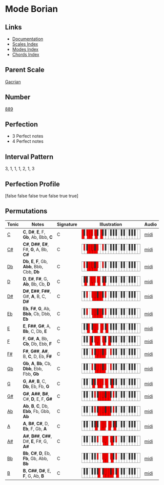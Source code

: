 # Mode Borian

## Links

- [Documentation](index.md)
- [Scales Index](Scales.md)
- [Modes Index](Modes.md)
- [Chords Index](Chords.md)

## Parent Scale

[Gacrian](ScaleGacrian.md)

## Number

[889](https://ianring.com/musictheory/scales/889)

## Perfection

- 3 Perfect notes
- 4 Perfect notes

## Interval Pattern

3, 1, 1, 1, 2, 1, 3

## Perfection Profile

[false false false true false true true]

## Permutations

| Tonic | Notes | Signature | Illustration | Audio |
|-------|-------|-----------|--------------|-------|
| [C](ModeCNaturalBorian.md) | **C**, **D#**, **E**, F, **Gb**, Ab, Bbb, **C** | C | ![CNaturalBorian](ModeCNaturalBorian.png) | [midi](https://github.com/edipermadi/music/blob/main/docs/ModeCNaturalBorian.mid?raw=true) |
| [C#](ModeCSharpBorian.md) | **C#**, **D##**, **E#**, F#, **G**, A, Bb, **C#** | C | ![CSharpBorian](ModeCSharpBorian.png) | [midi](https://github.com/edipermadi/music/blob/main/docs/ModeCSharpBorian.mid?raw=true) |
| [Db](ModeDFlatBorian.md) | **Db**, **E**, **F**, Gb, **Abb**, Bbb, Cbb, **Db** | C | ![DFlatBorian](ModeDFlatBorian.png) | [midi](https://github.com/edipermadi/music/blob/main/docs/ModeDFlatBorian.mid?raw=true) |
| [D](ModeDNaturalBorian.md) | **D**, **E#**, **F#**, G, **Ab**, Bb, Cb, **D** | C | ![DNaturalBorian](ModeDNaturalBorian.png) | [midi](https://github.com/edipermadi/music/blob/main/docs/ModeDNaturalBorian.mid?raw=true) |
| [D#](ModeDSharpBorian.md) | **D#**, **E##**, **F##**, G#, **A**, B, C, **D#** | C | ![DSharpBorian](ModeDSharpBorian.png) | [midi](https://github.com/edipermadi/music/blob/main/docs/ModeDSharpBorian.mid?raw=true) |
| [Eb](ModeEFlatBorian.md) | **Eb**, **F#**, **G**, Ab, **Bbb**, Cb, Dbb, **Eb** | C | ![EFlatBorian](ModeEFlatBorian.png) | [midi](https://github.com/edipermadi/music/blob/main/docs/ModeEFlatBorian.mid?raw=true) |
| [E](ModeENaturalBorian.md) | **E**, **F##**, **G#**, A, **Bb**, C, Db, **E** | C | ![ENaturalBorian](ModeENaturalBorian.png) | [midi](https://github.com/edipermadi/music/blob/main/docs/ModeENaturalBorian.mid?raw=true) |
| [F](ModeFNaturalBorian.md) | **F**, **G#**, **A**, Bb, **Cb**, Db, Ebb, **F** | C | ![FNaturalBorian](ModeFNaturalBorian.png) | [midi](https://github.com/edipermadi/music/blob/main/docs/ModeFNaturalBorian.mid?raw=true) |
| [F#](ModeFSharpBorian.md) | **F#**, **G##**, **A#**, B, **C**, D, Eb, **F#** | C | ![FSharpBorian](ModeFSharpBorian.png) | [midi](https://github.com/edipermadi/music/blob/main/docs/ModeFSharpBorian.mid?raw=true) |
| [Gb](ModeGFlatBorian.md) | **Gb**, **A**, **Bb**, Cb, **Dbb**, Ebb, Fbb, **Gb** | C | ![GFlatBorian](ModeGFlatBorian.png) | [midi](https://github.com/edipermadi/music/blob/main/docs/ModeGFlatBorian.mid?raw=true) |
| [G](ModeGNaturalBorian.md) | **G**, **A#**, **B**, C, **Db**, Eb, Fb, **G** | C | ![GNaturalBorian](ModeGNaturalBorian.png) | [midi](https://github.com/edipermadi/music/blob/main/docs/ModeGNaturalBorian.mid?raw=true) |
| [G#](ModeGSharpBorian.md) | **G#**, **A##**, **B#**, C#, **D**, E, F, **G#** | C | ![GSharpBorian](ModeGSharpBorian.png) | [midi](https://github.com/edipermadi/music/blob/main/docs/ModeGSharpBorian.mid?raw=true) |
| [Ab](ModeAFlatBorian.md) | **Ab**, **B**, **C**, Db, **Ebb**, Fb, Gbb, **Ab** | C | ![AFlatBorian](ModeAFlatBorian.png) | [midi](https://github.com/edipermadi/music/blob/main/docs/ModeAFlatBorian.mid?raw=true) |
| [A](ModeANaturalBorian.md) | **A**, **B#**, **C#**, D, **Eb**, F, Gb, **A** | C | ![ANaturalBorian](ModeANaturalBorian.png) | [midi](https://github.com/edipermadi/music/blob/main/docs/ModeANaturalBorian.mid?raw=true) |
| [A#](ModeASharpBorian.md) | **A#**, **B##**, **C##**, D#, **E**, F#, G, **A#** | C | ![ASharpBorian](ModeASharpBorian.png) | [midi](https://github.com/edipermadi/music/blob/main/docs/ModeASharpBorian.mid?raw=true) |
| [Bb](ModeBFlatBorian.md) | **Bb**, **C#**, **D**, Eb, **Fb**, Gb, Abb, **Bb** | C | ![BFlatBorian](ModeBFlatBorian.png) | [midi](https://github.com/edipermadi/music/blob/main/docs/ModeBFlatBorian.mid?raw=true) |
| [B](ModeBNaturalBorian.md) | **B**, **C##**, **D#**, E, **F**, G, Ab, **B** | C | ![BNaturalBorian](ModeBNaturalBorian.png) | [midi](https://github.com/edipermadi/music/blob/main/docs/ModeBNaturalBorian.mid?raw=true) |
